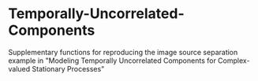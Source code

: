 # Temporally-Uncorrelated-Components
Supplementary functions for reproducing the image source separation example in "Modeling Temporally Uncorrelated Components for Complex-valued Stationary Processes"
